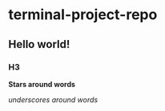 # terminal-project-repo

## Hello world! 

### H3

**Stars around words** 

_underscores around words_
